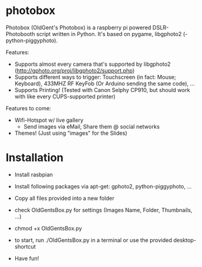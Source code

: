 # photobox

Photobox (OldGent's Photobox) is a raspberry pi powered DSLR-Photobooth script written in Python. It's based on pygame, libgphoto2 (-python-piggyphoto). 

Features:
- Supports almost every camera that's supported by libgphoto2 (http://gphoto.org/proj/libgphoto2/support.php)
- Supports different ways to trigger: Touchscreen (in fact: Mouse; Keyboard), 433MHZ RF KeyFob (Or Arduino sending the same code), ...
- Supports Printing! (Tested with Canon Selphy CP910, but should work with like every CUPS-supported printer)

Features to come:
- Wifi-Hotspot w/ live gallery
  - Send images via eMail, Share them @ social networks
- Themes! (Just using "images" for the Slides)

# Installation
- Install rasbpian
- Install following packages via apt-get:
gphoto2, python-piggyphoto, ... 

- Copy all files provided into a new folder
- check OldGentsBox.py for settings (Images Name, Folder, Thumbnails, ...)
- chmod +x OldGentsBox.py
- to start, run ./OldGentsBox.py in a terminal or use the provided desktop-shortcut
- Have fun!
